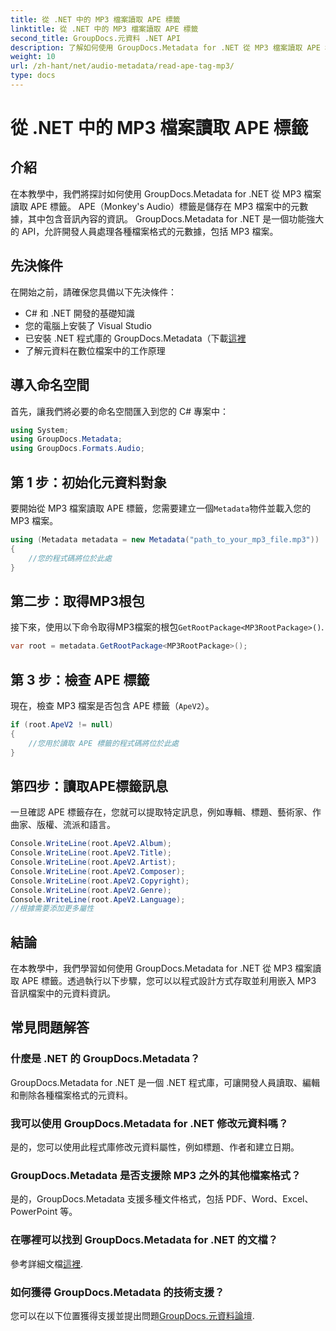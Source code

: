 ```yaml
---
title: 從 .NET 中的 MP3 檔案讀取 APE 標籤
linktitle: 從 .NET 中的 MP3 檔案讀取 APE 標籤
second_title: GroupDocs.元資料 .NET API
description: 了解如何使用 GroupDocs.Metadata for .NET 從 MP3 檔案讀取 APE 標籤。透過逐步指導探索 C# 中的元資料提取。
weight: 10
url: /zh-hant/net/audio-metadata/read-ape-tag-mp3/
type: docs
---
```

# 從 .NET 中的 MP3 檔案讀取 APE 標籤

## 介紹
在本教學中，我們將探討如何使用 GroupDocs.Metadata for .NET 從 MP3 檔案讀取 APE 標籤。 APE（Monkey's Audio）標籤是儲存在 MP3 檔案中的元數據，其中包含音訊內容的資訊。 GroupDocs.Metadata for .NET 是一個功能強大的 API，允許開發人員處理各種檔案格式的元數據，包括 MP3 檔案。
## 先決條件
在開始之前，請確保您具備以下先決條件：
- C# 和 .NET 開發的基礎知識
- 您的電腦上安裝了 Visual Studio
- 已安裝 .NET 程式庫的 GroupDocs.Metadata（下載[這裡](https://releases.groupdocs.com/metadata/net/）)
- 了解元資料在數位檔案中的工作原理

## 導入命名空間
首先，讓我們將必要的命名空間匯入到您的 C# 專案中：
```csharp
using System;
using GroupDocs.Metadata;
using GroupDocs.Formats.Audio;
```
## 第 1 步：初始化元資料對象
要開始從 MP3 檔案讀取 APE 標籤，您需要建立一個`Metadata`物件並載入您的 MP3 檔案。
```csharp
using (Metadata metadata = new Metadata("path_to_your_mp3_file.mp3"))
{
    //您的程式碼將位於此處
}
```
## 第二步：取得MP3根包
接下來，使用以下命令取得MP3檔案的根包`GetRootPackage<MP3RootPackage>()`.
```csharp
var root = metadata.GetRootPackage<MP3RootPackage>();
```
## 第 3 步：檢查 APE 標籤
現在，檢查 MP3 檔案是否包含 APE 標籤（`ApeV2`）。
```csharp
if (root.ApeV2 != null)
{
    //您用於讀取 APE 標籤的程式碼將位於此處
}
```
## 第四步：讀取APE標籤訊息
一旦確認 APE 標籤存在，您就可以提取特定訊息，例如專輯、標題、藝術家、作曲家、版權、流派和語言。
```csharp
Console.WriteLine(root.ApeV2.Album);
Console.WriteLine(root.ApeV2.Title);
Console.WriteLine(root.ApeV2.Artist);
Console.WriteLine(root.ApeV2.Composer);
Console.WriteLine(root.ApeV2.Copyright);
Console.WriteLine(root.ApeV2.Genre);
Console.WriteLine(root.ApeV2.Language);
//根據需要添加更多屬性
```

## 結論
在本教學中，我們學習如何使用 GroupDocs.Metadata for .NET 從 MP3 檔案讀取 APE 標籤。透過執行以下步驟，您可以以程式設計方式存取並利用嵌入 MP3 音訊檔案中的元資料資訊。

## 常見問題解答
### 什麼是 .NET 的 GroupDocs.Metadata？
GroupDocs.Metadata for .NET 是一個 .NET 程式庫，可讓開發人員讀取、編輯和刪除各種檔案格式的元資料。
### 我可以使用 GroupDocs.Metadata for .NET 修改元資料嗎？
是的，您可以使用此程式庫修改元資料屬性，例如標題、作者和建立日期。
### GroupDocs.Metadata 是否支援除 MP3 之外的其他檔案格式？
是的，GroupDocs.Metadata 支援多種文件格式，包括 PDF、Word、Excel、PowerPoint 等。
### 在哪裡可以找到 GroupDocs.Metadata for .NET 的文檔？
參考詳細文檔[這裡](https://tutorials.groupdocs.com/metadata/net/).
### 如何獲得 GroupDocs.Metadata 的技術支援？
您可以在以下位置獲得支援並提出問題[GroupDocs.元資料論壇](https://forum.groupdocs.com/c/metadata/14).